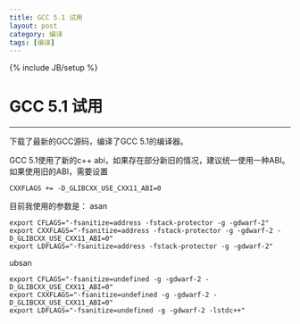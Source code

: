 ```yaml
---
title: GCC 5.1 试用
layout: post
category: 编译
tags: [编译]
---
```

{% include JB/setup %}
# GCC 5.1 试用
---

下载了最新的GCC源码，编译了GCC 5.1的编译器。

GCC 5.1使用了新的c++ abi，如果存在部分新旧的情况，建议统一使用一种ABI。
如果使用旧的ABI，需要设置

```
CXXFLAGS += -D_GLIBCXX_USE_CXX11_ABI=0
```

目前我使用的参数是：
asan

```
export CFLAGS="-fsanitize=address -fstack-protector -g -gdwarf-2"
export CXXFLAGS="-fsanitize=address -fstack-protector -g -gdwarf-2 -D_GLIBCXX_USE_CXX11_ABI=0"
export LDFLAGS="-fsanitize=address -fstack-protector -g -gdwarf-2"
```

ubsan

```
export CFLAGS="-fsanitize=undefined -g -gdwarf-2 -D_GLIBCXX_USE_CXX11_ABI=0"
export CXXFLAGS="-fsanitize=undefined -g -gdwarf-2 -D_GLIBCXX_USE_CXX11_ABI=0"
export LDFLAGS="-fsanitize=undefined -g -gdwarf-2 -lstdc++"
```

<!--break-->

